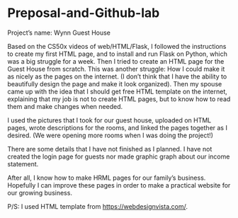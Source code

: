 # Preposal-and-Github-lab
Project’s name: Wynn Guest House

Based on the CS50x videos of web/HTML/Flask, I followed the instructions to create my first HTML page, and to install and run Flask on Python, which was a big struggle for a week. Then I tried to create an HTML page for the Guest House from scratch. This was another struggle: How I could make it as nicely as the pages on the internet. (I don’t think that I have the ability to beautifully design the page and make it look organized). Then my spouse came up with the idea that I should get free HTML template on the internet, explaining that my job is not to create HTML pages, but to know how to read them and make changes when needed. 

I used the pictures that I took for our guest house, uploaded on HTML pages, wrote descriptions for the rooms, and linked the pages together as I desired. (We were opening more rooms when I was doing the project!)

There are some details that I have not finished as I planned. I have not created the login page for guests nor made graphic graph about our income statement. 

After all, I know how to make HRML pages for our family’s business. Hopefully I can improve these pages in order to make a practical website for our growing business. 

P/S: I used HTML template from https://webdesignvista.com/. 

